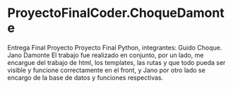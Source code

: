 # ProyectoFinalCoder.ChoqueDamonte
Entrega Final Proyecto 
Proyecto Final Python, integrantes: Guido Choque. Jano Damonte
El trabajo fue realizado en conjunto, por un lado, me encargue del trabajo de html, los templates, las rutas y que todo pueda ser visible y funcione correctamente en el front,
y Jano por otro lado se encargo de la base de datos y funciones respectivas. 
